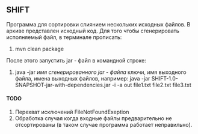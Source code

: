 ## SHIFT
Программа для сортировки слиянием нескольких исходных файлов.
В архиве представлен исходный код. Для того чтобы сгенерировать исполняемый файл, в терминале прописать:

1. mvn clean package

После этого запустить jar - файл в командной строке:
1. java -jar *имя сгенерированного jar - файла* ключи, имя выходного файла, имена выходных файлов, например:
   java -jar SHIFT-1.0-SNAPSHOT-jar-with-dependencies.jar -i -a out file1.txt file2.txt file3.txt
   
#### TODO
1. Перехват исключений FileNotFoundExeption
2. Обработка случая когда входные файлы предварительно не отсортированы (в таком случае программа работает неправильно).
